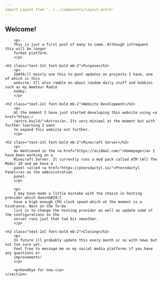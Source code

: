 ```yaml
---
import Layout from '../../components/layout.astro'
---
```


<Layout title="Blog | AcidMal">
  <div class="max-w-4xl mx-auto">
    <section>
	<h1 class="text-4xl font-bold mb-8">﻿Welcome!</h1>
	   <div class="grid gap-8">

		<p>
		This is just a first post of many to come. Although infrequent this will be longer
		format platform.
		</p>

	<h2 class="text-2xl font-bold mb-2">Purpose</h2>
		<p>
		I&#39;ll mainly use this to post updates on projects I have, one of which is this
		website. Ill also ramble on about random daily stuff and hobbies such as my Amateur Radio
		hobby.
		</p>

	<h2 class="text-2xl font-bold mb-2">Website Development</h2>
		<p>
		At the moment I have just started developing this website using <a href="https:/
		/astro.build/">Astro</a>. Its very minimal at the moment but with further learning I want
		to expand this website out further.
		</p>

	<h2 class="text-2xl font-bold mb-2">Minecraft Server</h2>
		<p>
		As mentioned in the <a href="https://acidmal.com/">Homepage</a> I have been working on a
		Minecraft Server. It currently runs a mod pack called ATM (All The Mods) 10 and we have a
		panel called <a href="https://pterodactyl.io/">Pterodactyl Panel</a> as the administration
		panel.
		</p>

		<p>
		I may have made a little mistake with the choice in hosting provider which doesn&#39;t
		have a high enough CPU clock speed which at the moment is a hindrance. Next on the To-Do
		list is to change the hosting provider as well as update some of the configurations so the
		server runs just that tad bit smoother.
		</p>

	<h2 class="text-2xl font-bold mb-2">Closing</h2>
		<p>
		In future ill probably update this every month or so with news but not too sure yet.
		Feel free to message me on my social media platforms if you have any questions or
		improvements!
		</p>
		
		<p>Goodbye for now.</p>
    </section>
   </div>
  </div>
</Layout>

